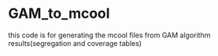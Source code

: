 # GAM_to_mcool
this code is for generating the mcool files from GAM algorithm results(segregation and coverage tables)

